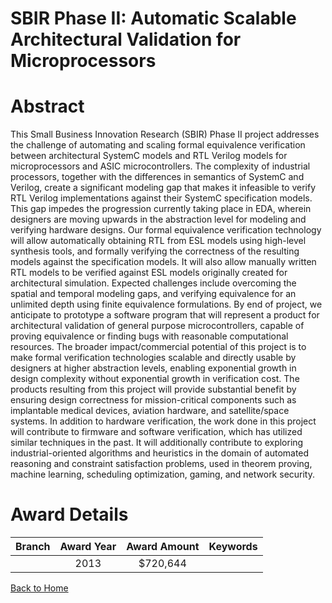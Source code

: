 
SBIR Phase II: Automatic Scalable Architectural Validation for Microprocessors
==============================================================================

# Abstract


This Small Business Innovation Research (SBIR) Phase II project addresses the challenge of automating and scaling formal equivalence verification between architectural SystemC models and RTL Verilog models for microprocessors and ASIC microcontrollers. The complexity of industrial processors, together with the differences in semantics of SystemC and Verilog, create a significant modeling gap that makes it infeasible to verify RTL Verilog implementations against their SystemC specification models. This gap impedes the progression currently taking place in EDA, wherein designers are moving upwards in the abstraction level for modeling and verifying hardware designs. Our formal equivalence verification technology will allow automatically obtaining RTL from ESL models using high-level synthesis tools, and formally verifying the correctness of the resulting models against the specification models. It will also allow manually written RTL models to be verified against ESL models originally created for architectural simulation. Expected challenges include overcoming the spatial and temporal modeling gaps, and verifying equivalence for an unlimited depth using finite equivalence formulations. By end of project, we anticipate to prototype a software program that will represent a product for architectural validation of general purpose microcontrollers, capable of proving equivalence or finding bugs with reasonable computational resources. The broader impact/commercial potential of this project is to make formal verification technologies scalable and directly usable by designers at higher abstraction levels, enabling exponential growth in design complexity without exponential growth in verification cost. The products resulting from this project will provide substantial benefit by ensuring design correctness for mission-critical components such as implantable medical devices, aviation hardware, and satellite/space systems. In addition to hardware verification, the work done in this project will contribute to firmware and software verification, which has utilized similar techniques in the past. It will additionally contribute to exploring industrial-oriented algorithms and heuristics in the domain of automated reasoning and constraint satisfaction problems, used in theorem proving, machine learning, scheduling optimization, gaming, and network security.  

# Award Details

|Branch|Award Year|Award Amount|Keywords|
| :---: | :---: | :---: | :---: |
||2013|$720,644||
  
  


[Back to Home](https://github.com/chrischow/dod_sbir_awards/JT/#147)
